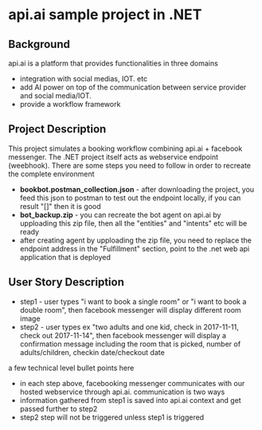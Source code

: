 # api.ai sample project in .NET
## Background 
api.ai is a platform that provides functionalities in three domains 
*  integration with social medias, IOT. etc 
*  add AI power on top of the communication between service provider and social media/IOT. 
*  provide a workflow framework

## Project Description
This project simulates a booking workflow combining api.ai + facebook messenger. The .NET project itself acts as webservice endpoint (weebhook). 
There are some steps you need to follow in order to recreate the complete environment 
*  **bookbot.postman_collection.json** - after downloading the project, you feed this json to postman to test out the endpoint locally, if you can result "[]" then it is good
*  **bot_backup.zip** - you can recreate the bot agent on api.ai by upploading this zip file, then all the "entities" and "intents" etc will be ready
*  after creating agent by upploading the zip file, you need to replace the endpoint address in the "Fulfillment" section, point to the .net web api application that is deployed

## User Story Description
*  step1 - user types "i want to book a single room" or "i want to book a double room", then facebook messenger will display different room image
*  step2 - user types ex "two adults and one kid, check in 2017-11-11, check out 2017-11-14", then facebook messenger will display a confirmation message including the room that is picked, number of adults/children, checkin date/checkout date

a few technical level bullet points here
* in each step above, facebooking messenger communicates with our hosted webservice through api.ai. communication is two ways
* information gathered from step1 is saved into api.ai context and get passed further to step2
* step2 step will not be triggered unless step1 is triggered

